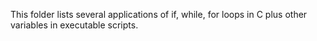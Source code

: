 This folder lists several applications of if, while, for loops in C plus other variables in executable scripts.
